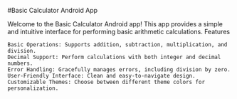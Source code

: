 #Basic Calculator Android App

Welcome to the Basic Calculator Android app! This app provides a simple and intuitive interface for performing basic arithmetic calculations.
Features

    Basic Operations: Supports addition, subtraction, multiplication, and division.
    Decimal Support: Perform calculations with both integer and decimal numbers.
    Error Handling: Gracefully manages errors, including division by zero.
    User-Friendly Interface: Clean and easy-to-navigate design.
    Customizable Themes: Choose between different theme colors for personalization.
